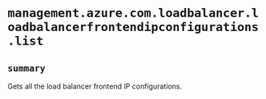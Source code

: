 # `management.azure.com.loadbalancer.loadbalancerfrontendipconfigurations.list`

## `summary`
Gets all the load balancer frontend IP configurations.


